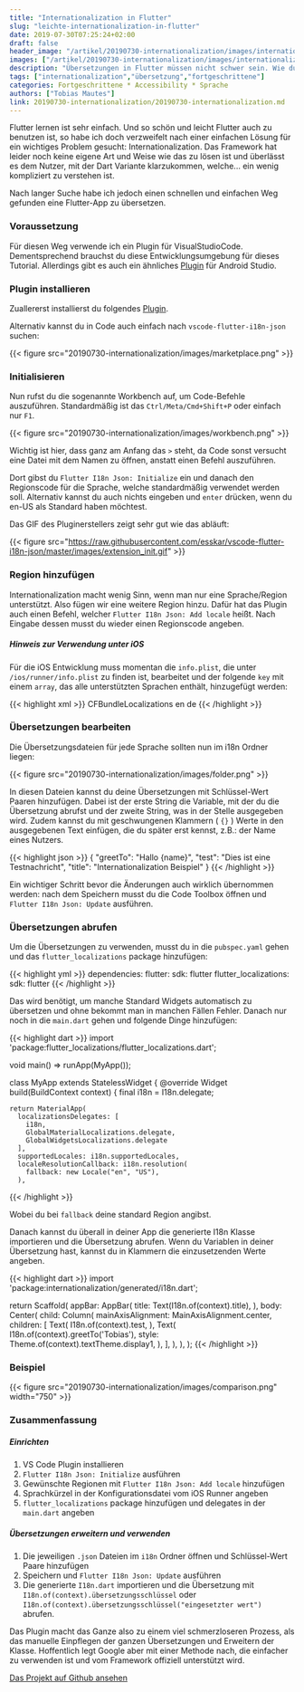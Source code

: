 ```yaml
---
title: "Internationalization in Flutter"
slug: "leichte-internationalization-in-flutter" 
date: 2019-07-30T07:25:24+02:00
draft: false
header_image: "/artikel/20190730-internationalization/images/internationalization.jpg"
images: ["/artikel/20190730-internationalization/images/internationalization.jpg"]
description: "Übersetzungen in Flutter müssen nicht schwer sein. Wie du deine App stressfrei in Flutter übersetzt"
tags: ["internationalization","übersetzung","fortgeschrittene"]
categories: Fortgeschrittene * Accessibility * Sprache
authors: ["Tobias Mautes"]
link: 20190730-internationalization/20190730-internationalization.md
---
```


Flutter lernen ist sehr einfach. Und so schön und leicht Flutter auch zu benutzen ist, so habe ich doch verzweifelt nach einer einfachen Lösung für ein wichtiges Problem gesucht: Internationalization. Das Framework hat leider noch keine eigene Art und Weise wie das zu lösen ist und überlässt es dem Nutzer, mit der Dart Variante klarzukommen, welche... ein wenig kompliziert zu verstehen ist.

Nach langer Suche habe ich jedoch einen schnellen und einfachen Weg gefunden eine Flutter-App zu übersetzen.

### Voraussetzung

Für diesen Weg verwende ich ein Plugin für VisualStudioCode. Dementsprechend brauchst du diese Entwicklungsumgebung für dieses Tutorial. Allerdings gibt es auch ein ähnliches [Plugin](https://plugins.jetbrains.com/plugin/10128-flutter-i18n) für Android Studio.

### Plugin installieren

Zuallererst installierst du folgendes [Plugin](https://marketplace.visualstudio.com/items?itemName=esskar.vscode-flutter-i18n-json).

Alternativ kannst du in Code auch einfach nach `vscode-flutter-i18n-json` suchen:

{{< figure src="20190730-internationalization/images/marketplace.png" >}}

### Initialisieren

Nun rufst du die sogenannte Workbench auf, um Code-Befehle auszuführen. Standardmäßig ist das `Ctrl/Meta/Cmd+Shift+P` oder einfach nur `F1`.

{{< figure src="20190730-internationalization/images/workbench.png" >}}

Wichtig ist hier, dass ganz am Anfang das `>` steht, da Code sonst versucht eine Datei mit dem Namen zu öffnen, anstatt einen Befehl auszuführen.

Dort gibst du `Flutter I18n Json: Initialize` ein und danach den Regionscode für die Sprache, welche standardmäßig verwendet werden soll. Alternativ kannst du auch nichts eingeben und `enter` drücken, wenn du en-US als Standard haben möchtest. 

Das GIF des Pluginerstellers zeigt sehr gut wie das abläuft:

{{< figure src="https://raw.githubusercontent.com/esskar/vscode-flutter-i18n-json/master/images/extension_init.gif" >}}

### Region hinzufügen

Internationalization macht wenig Sinn, wenn man nur eine Sprache/Region unterstützt. Also fügen wir eine weitere Region hinzu. Dafür hat das Plugin auch einen Befehl, welcher `Flutter I18n Json: Add locale` heißt. Nach Eingabe dessen musst du wieder einen Regionscode angeben.

##### Hinweis zur Verwendung unter iOS

Für die iOS Entwicklung muss momentan die `info.plist`, die unter `/ios/runner/info.plist` zu finden ist, bearbeitet und der folgende `key` mit einem `array`, das alle unterstützten Sprachen enthält, hinzugefügt werden:

{{< highlight xml >}}
<key>CFBundleLocalizations</key>
  	<array>
    <string>en</string>
    <string>de</string>
  	</array>
{{< /highlight >}}

### Übersetzungen bearbeiten

Die Übersetzungsdateien für jede Sprache sollten nun im i18n Ordner liegen:

{{< figure src="20190730-internationalization/images/folder.png" >}}

In diesen Dateien kannst du deine Übersetzungen mit Schlüssel-Wert Paaren hinzufügen. Dabei ist der erste String die Variable, mit der du die Übersetzung abrufst und der zweite String, was in der Stelle ausgegeben wird. Zudem kannst du mit geschwungenen Klammern ( `{}` ) Werte in den ausgegebenen Text einfügen, die du später erst kennst, z.B.: der Name eines Nutzers.

{{< highlight json >}}
{
    "greetTo": "Hallo {name}",
    "test": "Dies ist eine Testnachricht",
    "title": "Internationalization Beispiel"
}
{{< /highlight >}}

Ein wichtiger Schritt bevor die Änderungen auch wirklich übernommen werden: nach dem Speichern musst du die Code Toolbox öffnen und `Flutter I18n Json: Update` ausführen.

### Übersetzungen abrufen

Um die Übersetzungen zu verwenden, musst du in die `pubspec.yaml` gehen und das `flutter_localizations` package hinzufügen:

{{< highlight yml >}}
dependencies:
  flutter:
    sdk: flutter
  flutter_localizations:
    sdk: flutter
{{< /highlight >}}

Das wird benötigt, um manche Standard Widgets automatisch zu übersetzen und ohne bekommt man in manchen Fällen Fehler. Danach nur noch in die `main.dart` gehen und folgende Dinge hinzufügen: 

{{< highlight dart >}}
import 'package:flutter_localizations/flutter_localizations.dart';

void main() => runApp(MyApp());

class MyApp extends StatelessWidget {
  @override
  Widget build(BuildContext context) {
    final i18n = I18n.delegate;

    return MaterialApp(
      localizationsDelegates: [
        i18n,
        GlobalMaterialLocalizations.delegate,
        GlobalWidgetsLocalizations.delegate
      ],
      supportedLocales: i18n.supportedLocales,
      localeResolutionCallback: i18n.resolution(
        fallback: new Locale("en", "US"),
      ),
{{< /highlight >}}

Wobei du bei `fallback` deine standard Region angibst.

Danach kannst du überall in deiner App die generierte I18n Klasse importieren und die Übersetzung abrufen. Wenn du Variablen in deiner Übersetzung hast, kannst du in Klammern die einzusetzenden Werte angeben.

{{< highlight dart >}}
import 'package:internationalization/generated/i18n.dart';

return Scaffold(
      appBar: AppBar(
        title: Text(I18n.of(context).title),
      ),
      body: Center(
        child: Column(
          mainAxisAlignment: MainAxisAlignment.center,
          children: <Widget>[
            Text(
              I18n.of(context).test,
            ),
            Text(
              I18n.of(context).greetTo('Tobias'),
              style: Theme.of(context).textTheme.display1,
            ),
          ],
        ),
      ),
    );
{{< /highlight >}}

### Beispiel

{{< figure src="20190730-internationalization/images/comparison.png" width="750" >}}



### Zusammenfassung

##### Einrichten

1.    VS Code Plugin installieren
2.    `Flutter I18n Json: Initialize` ausführen
3.    Gewünschte Regionen mit `Flutter I18n Json: Add locale` hinzufügen
4.    Sprachkürzel in der Konfigurationsdatei vom iOS Runner angeben
5.    `flutter_localizations` package hinzufügen und delegates in der `main.dart` angeben

##### Übersetzungen erweitern und verwenden

1.    Die jeweiligen `.json` Dateien im `i18n` Ordner öffnen und Schlüssel-Wert Paare hinzufügen
2.    Speichern und `Flutter I18n Json: Update` ausführen
3.    Die generierte `I18n.dart` importieren und die Übersetzung mit `I18n.of(context).übersetzungsschlüssel` oder `I18n.of(context).übersetzungsschlüssel("eingesetzter wert")` abrufen.

Das Plugin macht das Ganze also zu einem viel schmerzloseren Prozess, als das manuelle Einpflegen der ganzen Übersetzungen und Erweitern der Klasse. Hoffentlich legt Google aber mit einer Methode nach, die einfacher zu verwenden ist und vom Framework offiziell unterstützt wird.

<a href="https://github.com/coodoo-io/flutter-internationalization" class="btn btn-primary" target="_blank" rel="noopener">Das Projekt auf Github ansehen</a>